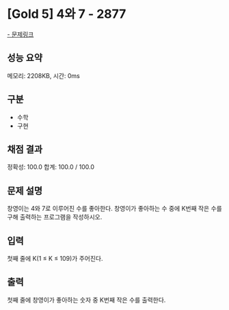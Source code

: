 # [Gold 5] 4와 7 - 2877

<a href="https://www.acmicpc.net/problem/2877">- 문제링크</a>

## 성능 요약

메모리: 2208KB, 시간: 0ms

## 구분

- 수학
- 구현

## 채점 결과

정확성: 100.0
합계: 100.0 / 100.0

## 문제 설명

창영이는 4와 7로 이루어진 수를 좋아한다. 창영이가 좋아하는 수 중에 K번째 작은 수를 구해 출력하는 프로그램을 작성하시오.

## 입력

첫째 줄에 K(1 ≤ K ≤ 109)가 주어진다.

## 출력

첫째 줄에 창영이가 좋아하는 숫자 중 K번째 작은 수를 출력한다.




